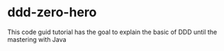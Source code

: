 # ddd-zero-hero
This code guid tutorial has the goal to explain the basic of DDD until the mastering with Java
